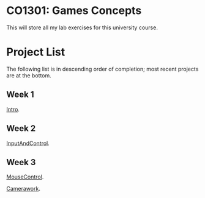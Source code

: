 # CO1301: Games Concepts
This will store all my lab exercises for this university course.

# Project List
The following list is in descending order of completion; most recent projects are at the bottom.
## Week 1
<a href="Week1/Intro">Intro</a>.

## Week 2
<a href="Week2/InputAndControl">InputAndControl</a>.

## Week 3
<a href="Week3/MouseControl">MouseControl</a>.

<a href="Week3/Camerawork">Camerawork</a>.